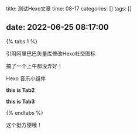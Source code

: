 title: 测试Hexo文章
time: 08-17
categories: []
tags: []

date: 2022-06-25 08:17:00
---
<!-- more -->



{% tabs 1 %}



<!-- tab 文章 -->

引用阿里巴巴矢量库修改Hexo社交图标

搞了一个上午都没弄好！

Hexo 音乐小组件

<!-- endtab -->



<!-- tab 小说 -->

**this is Tab2**

<!-- endtab -->



<!-- tab 视频 -->

**this is Tab3**

<!-- endtab -->



{% endtabs %}

这个挺方便哦！